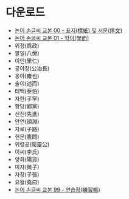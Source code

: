 # 다운로드

* [논어 손글씨 교본 00 - 표지(標紙) 및 서문(序文)](논어%20손글씨%20교본-00.pdf)
* [논어 손글씨 교본 01 - 학이(學而)](논어%20손글씨%20교본-01-학이.pdf)
* 위정(爲政)
* 팔일(八佾)
* 이인(里仁)
* 공야장(公冶長)
* 옹야(雍也)
* 술이(述而)
* 태백(泰伯)
* 자한(子罕)
* 향당(鄕黨)
* 선진(先進)
* 안연(顔淵)
* 자로(子路)
* 헌문(憲問)
* 위령공(衛靈公)
* 이씨(李氏)
* 양화(陽貨)
* 미자(微子)
* 자장(子張)
* 요왈(堯曰)
* [논어 손글씨 교본 99 - 연습장(練習帳)](논어%20손글씨%20교본-99-연습장.pdf)

